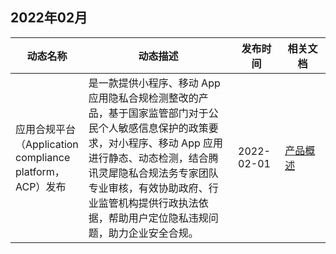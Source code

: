 ## 2022年02月
<table>
<thead>
<tr>
<th width="20%">动态名称</th>
<th width="50%">动态描述</th>
<th width="15%">发布时间</th>
<th width="15%">相关文档</th>
</tr>
</thead>
<tbody>
<tr>
<td>应用合规平台（Application compliance platform，ACP）发布</td>
<td>是一款提供小程序、移动 App 应用隐私合规检测整改的产品，基于国家监管部门对于公民个人敏感信息保护的政策要求，对小程序、移动 App 应用进行静态、动态检测，结合腾讯灵犀隐私合规法务专家团队专业审核，有效协助政府、行业监管机构提供行政执法依据，帮助用户定位隐私违规问题，助力企业安全合规。</td>
<td> 2022-02-01</td>
<td><a href="https://cloud.tencent.com/document/product/1553/68537">产品概述</a></td>
</td>
</tr>
</tbody></table>
